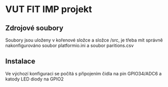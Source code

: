 # VUT FIT IMP projekt

## Zdrojové soubory
Soubory jsou uloženy v kořenové složce a složce /src, je třeba mít správně nakonfigurováno soubor platformio.ini a soubor paritions.csv


## Instalace

Ve výchozí konfiguraci se počítá s připojením čidla na pin GPIO34/ADC6 a katody LED diody na GPIO2
